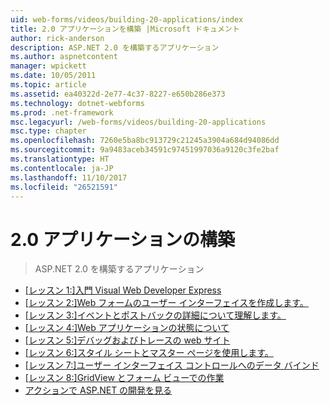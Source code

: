 ```yaml
---
uid: web-forms/videos/building-20-applications/index
title: 2.0 アプリケーションを構築 |Microsoft ドキュメント
author: rick-anderson
description: ASP.NET 2.0 を構築するアプリケーション
ms.author: aspnetcontent
manager: wpickett
ms.date: 10/05/2011
ms.topic: article
ms.assetid: ea40322d-2e77-4c37-8227-e650b286e373
ms.technology: dotnet-webforms
ms.prod: .net-framework
msc.legacyurl: /web-forms/videos/building-20-applications
msc.type: chapter
ms.openlocfilehash: 7260e5ba8bc913729c21245a3904a684d94086dd
ms.sourcegitcommit: 9a9483aceb34591c97451997036a9120c3fe2baf
ms.translationtype: HT
ms.contentlocale: ja-JP
ms.lasthandoff: 11/10/2017
ms.locfileid: "26521591"
---
```

<a name="building-20-applications"></a>2.0 アプリケーションの構築
====================
> ASP.NET 2.0 を構築するアプリケーション


- [[レッスン 1:]入門 Visual Web Developer Express](lesson-1-getting-started-with-visual-web-developer-express.md)
- [[レッスン 2:]Web フォームのユーザー インターフェイスを作成します。](lesson-2-creating-a-web-forms-user-interface.md)
- [[レッスン 3:]イベントとポストバックの詳細について理解します。](lesson-3-understanding-more-about-events-and-postback.md)
- [[レッスン 4:]Web アプリケーションの状態について](lesson-4-understanding-web-application-state.md)
- [[レッスン 5:]デバッグおよびトレースの web サイト](lesson-5-debugging-and-tracing-your-website.md)
- [[レッスン 6:]スタイル シートとマスター ページを使用します。](lesson-6-working-with-stylesheets-and-master-pages.md)
- [[レッスン 7:]ユーザー インターフェイス コントロールへのデータ バインド](lesson-7-databinding-to-user-interface-controls.md)
- [[レッスン 8:]GridView とフォーム ビューでの作業](lesson-8-working-with-the-gridview-and-formview.md)
- [アクションで ASP.NET の開発を見る](watch-aspnet-development-in-action.md)
